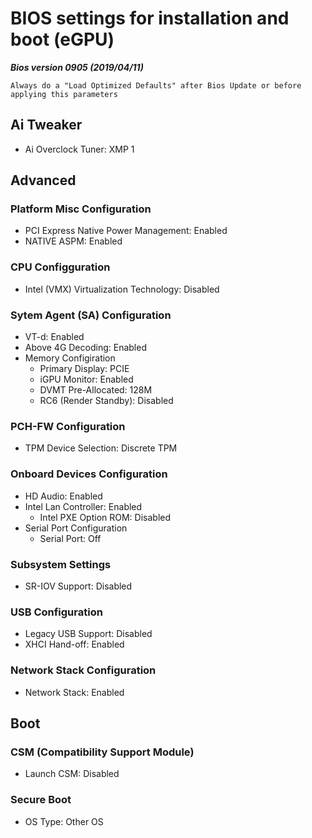# BIOS settings for installation and boot (eGPU)

***Bios version 0905 (2019/04/11)***

````
Always do a "Load Optimized Defaults" after Bios Update or before applying this parameters
````

## Ai Tweaker

* Ai Overclock Tuner: XMP 1

## Advanced

### Platform Misc Configuration

* PCI Express Native Power Management: Enabled
* NATIVE ASPM: Enabled

### CPU Configguration

* Intel (VMX) Virtualization Technology: Disabled

### Sytem Agent (SA) Configuration

* VT-d: Enabled
* Above 4G Decoding: Enabled
* Memory Configiration
	* Primary Display: PCIE
	* iGPU Monitor: Enabled
	* DVMT Pre-Allocated: 128M
	* RC6 (Render Standby): Disabled

### PCH-FW Configuration

* TPM Device Selection: Discrete TPM

### Onboard Devices Configuration

* HD Audio: Enabled
* Intel Lan Controller: Enabled
	* Intel PXE Option ROM: Disabled
* Serial Port Configuration
	* Serial Port: Off

### Subsystem Settings

* SR-IOV Support: Disabled

### USB Configuration

* Legacy USB Support: Disabled
* XHCI Hand-off: Enabled

### Network Stack Configuration

* Network Stack: Enabled

## Boot

### CSM (Compatibility Support Module)

* Launch CSM: Disabled

### Secure Boot

* OS Type: Other OS
